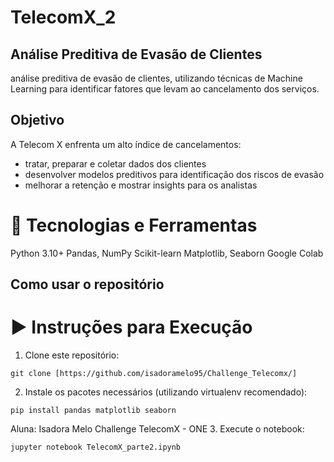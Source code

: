 # TelecomX_2

## Análise Preditiva de Evasão de Clientes

 análise preditiva de evasão de clientes, utilizando técnicas 
 de Machine Learning para identificar fatores que levam ao cancelamento
 dos serviços.

 ## Objetivo

 A Telecom X enfrenta um alto índice de cancelamentos:

- tratar, preparar e coletar dados dos clientes
- desenvolver modelos preditivos para identificação dos riscos de evasão
- melhorar a retenção e mostrar insights para os analistas

# 🔧 Tecnologias e Ferramentas
Python 3.10+
Pandas, NumPy
Scikit-learn
Matplotlib, Seaborn
Google Colab

## Como usar o repositório

# ▶️ Instruções para Execução

1. Clone este repositório:

```
git clone [https://github.com/isadoramelo95/Challenge_Telecomx/]
```
2. Instale os pacotes necessários (utilizando virtualenv recomendado):

```
pip install pandas matplotlib seaborn
```

Aluna: Isadora Melo
Challenge TelecomX - ONE
3. Execute o notebook:

```
jupyter notebook TelecomX_parte2.ipynb
```
